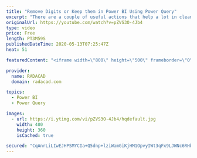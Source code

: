 ```yaml
---
title: "Remove Digits or Keep them in Power BI Using Power Query"
excerpt: "There are a couple of useful actions that help a lot in cleaning data; removing digits, or keeping digits and removing everything else. In this short video, I’ll explain a simple method to do that using Power Query. Codes are in my blog article here: https://radacad.com/remove-digits-or-keep-them-in-power-bi-using-power-query"
originalUrl: https://youtube.com/watch?v=pZVS3O-4Jb4
type: video
price: Free
length: PT3M59S
publishedDateTime: 2020-05-13T07:25:47Z
heat: 51

featuredContent: "<iframe width=\"800\" height=\"500\" frameborder=\"0\" src=\"https://www.youtube.com/embed/pZVS3O-4Jb4\" allow=\"accelerometer; autoplay; encrypted-media; gyroscope; picture-in-picture\" allowfullscreen></iframe>"

provider:
  name: RADACAD
  domain: radacad.com

topics:
  - Power BI
  - Power Query

images:
  - url: https://i.ytimg.com/vi/pZVS3O-4Jb4/hqdefault.jpg
    width: 480
    height: 360
    isCached: true

secured: "CqAnrLiLIwEJHPSMYCIa+Q5dnp+lziWamGiKjHM1OpvyIWt3qFx9LJWNc6RHbXHigckJvkLhR7KD0GgT5W1vpNqDGMJiqMRNhpSLF68Ej8DnhEQ5+SwMqR3++ShCBGdBGEJgL5keW8T09tnXkPJ2B807NT0g5TyzrOfRH4Ke1c03GSRZsG5EkAysW7fOmyRjPHFncO7tK+XGXjC46p0pw9o/zDJZ/si1R1106joh0GfWH6oNhW6eJl8r7GiwxY519ezVpo3WX6Jqbvick8ZlcEjEtmbVq8OeZUuqiNM4F1xivumSZMUXUp0L0dgbAjVkSE958UXX0XqTmbGxORPGc56q71HKl6R1h07KIvUoCRL0LijhUw+GpFq5oc6uzig4Ii6WAisJomJPGHVP+D1EijLrl5BLmG2zohX1A1J0cJI=;/YVkjqrKJxozYVq9eclG2w=="
---
```


